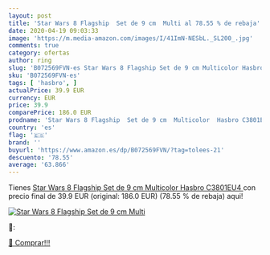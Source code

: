 ```yaml
---
layout: post
title: 'Star Wars 8 Flagship  Set de 9 cm  Multi al 78.55 % de rebaja'
date: 2020-04-19 09:03:33
image: 'https://m.media-amazon.com/images/I/41ImN-NESbL._SL200_.jpg'
comments: true
category: ofertas
author: ring
slug: 'B072569FVN-es Star Wars 8 Flagship Set de 9 cm Multicolor Hasbro C3801EU4'
sku: 'B072569FVN-es'
tags: [ 'hasbro', ]
actualPrice: 39.9 EUR
currency: EUR
price: 39.9
comparePrice: 186.0 EUR
prodname: 'Star Wars 8 Flagship  Set de 9 cm  Multicolor  Hasbro C3801EU4 '
country: 'es'
flag: '🇪🇸'
brand: ''
buyurl: 'https://www.amazon.es/dp/B072569FVN/?tag=tolees-21'
descuento: '78.55'
average: '63.866'
---
```


Tienes [Star Wars 8 Flagship  Set de 9 cm  Multicolor  Hasbro C3801EU4 ](https://www.amazon.es/dp/B072569FVN/?tag=tolees-21) con precio final de  39.9 EUR (original: 186.0 EUR) (78.55 %  de rebaja) aqui!

[![Star Wars 8 Flagship  Set de 9 cm  Multi](https://m.media-amazon.com/images/I/41ImN-NESbL._SL200_.jpg)](https://www.amazon.es/dp/B072569FVN/?tag=tolees-21)

🔎:


[🛒 Comprar!!!](https://www.amazon.es/dp/B072569FVN/?tag=tolees-21)
